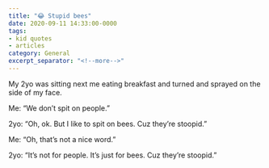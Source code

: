 ```yaml
---
title: "😂 Stupid bees"
date: 2020-09-11 14:33:00-0000
tags:
- kid quotes
- articles
category: General
excerpt_separator: "<!--more-->"
---
```


My 2yo was sitting next me eating breakfast and turned and sprayed on the side of my face.

Me: “We don’t spit on people.”

2yo: “Oh, ok. But I like to spit on bees. Cuz they’re stoopid.”

Me: “Oh, that’s not a nice word.”

2yo: “It’s not for people. It’s just for bees. Cuz they’re stoopid.”
<!--more-->